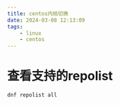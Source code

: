 ```yaml
---
title: centos内核切换
date: 2024-03-08 12:13:09
tags:
    - linux
    - centos
---
```


# 查看支持的repolist
```
dnf repolist all
```